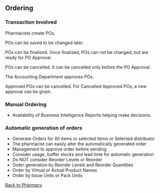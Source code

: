 ## Ordering

### Transaction Involved
Pharmacists create POs.

POs can be saved to be changed later.

POs can be finalized. Once finalized, POs can not be changed, but are ready for PO Approval.

POs can be cancelled. It can be cancelled only before the PO Approval.

The Accounting Department approves POs.

Approved POs can be cancelled. For Cancelled Approved POs, a new approval can be given. 

### Manual Ordering
* Availability of Business Intelligence Reports helping make decisions.

### Automatic generation of orders
* Generate Orders for All items or selected items or Selected distributor
* The pharmacist can easily alter the automatically generated order
* Management to approve order before sending
* Consider usage, buffer stocks and lead time for automatic generation
* Do NOT consider Reorder Levels or Reorder
* Order generation by Reorder Levels and Reorder Quantities
* Order by Virtual or Actual Product Names
* Order by Issue Units or Pack Units



[Back to Pharmacy](https://github.com/hmislk/hmis/wiki/Pharmacy)